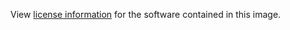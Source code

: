 View [license information](https://www.debian.org/social_contract#guidelines)
for the software contained in this image.